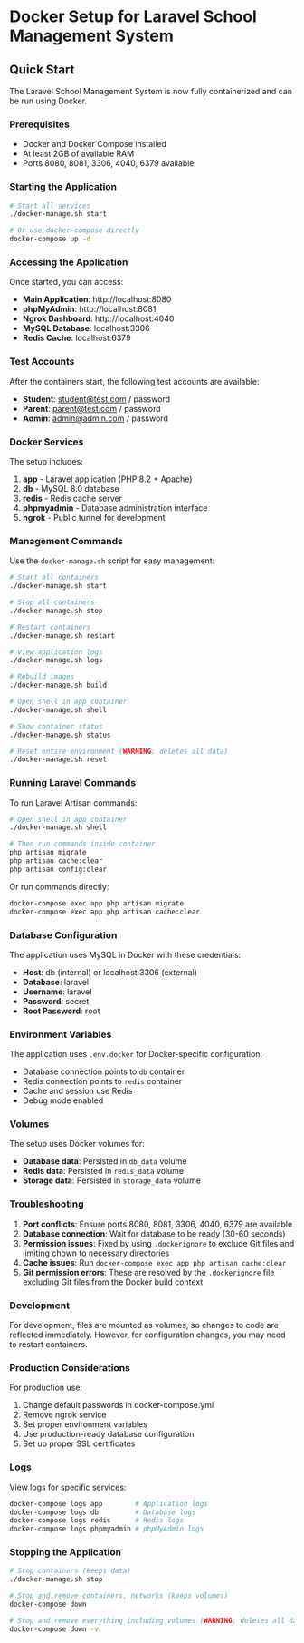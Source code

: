 # Docker Setup for Laravel School Management System

## Quick Start

The Laravel School Management System is now fully containerized and can be run using Docker.

### Prerequisites

- Docker and Docker Compose installed
- At least 2GB of available RAM
- Ports 8080, 8081, 3306, 4040, 6379 available

### Starting the Application

```bash
# Start all services
./docker-manage.sh start

# Or use docker-compose directly
docker-compose up -d
```

### Accessing the Application

Once started, you can access:

- **Main Application**: http://localhost:8080
- **phpMyAdmin**: http://localhost:8081
- **Ngrok Dashboard**: http://localhost:4040
- **MySQL Database**: localhost:3306
- **Redis Cache**: localhost:6379

### Test Accounts

After the containers start, the following test accounts are available:

- **Student**: student@test.com / password
- **Parent**: parent@test.com / password
- **Admin**: admin@admin.com / password

### Docker Services

The setup includes:

1. **app** - Laravel application (PHP 8.2 + Apache)
2. **db** - MySQL 8.0 database
3. **redis** - Redis cache server
4. **phpmyadmin** - Database administration interface
5. **ngrok** - Public tunnel for development

### Management Commands

Use the `docker-manage.sh` script for easy management:

```bash
# Start all containers
./docker-manage.sh start

# Stop all containers
./docker-manage.sh stop

# Restart containers
./docker-manage.sh restart

# View application logs
./docker-manage.sh logs

# Rebuild images
./docker-manage.sh build

# Open shell in app container
./docker-manage.sh shell

# Show container status
./docker-manage.sh status

# Reset entire environment (WARNING: deletes all data)
./docker-manage.sh reset
```

### Running Laravel Commands

To run Laravel Artisan commands:

```bash
# Open shell in app container
./docker-manage.sh shell

# Then run commands inside container
php artisan migrate
php artisan cache:clear
php artisan config:clear
```

Or run commands directly:

```bash
docker-compose exec app php artisan migrate
docker-compose exec app php artisan cache:clear
```

### Database Configuration

The application uses MySQL in Docker with these credentials:
- **Host**: db (internal) or localhost:3306 (external)
- **Database**: laravel
- **Username**: laravel
- **Password**: secret
- **Root Password**: root

### Environment Variables

The application uses `.env.docker` for Docker-specific configuration:
- Database connection points to `db` container
- Redis connection points to `redis` container
- Cache and session use Redis
- Debug mode enabled

### Volumes

The setup uses Docker volumes for:
- **Database data**: Persisted in `db_data` volume
- **Redis data**: Persisted in `redis_data` volume
- **Storage data**: Persisted in `storage_data` volume

### Troubleshooting

1. **Port conflicts**: Ensure ports 8080, 8081, 3306, 4040, 6379 are available
2. **Database connection**: Wait for database to be ready (30-60 seconds)
3. **Permission issues**: Fixed by using `.dockerignore` to exclude Git files and limiting chown to necessary directories
4. **Cache issues**: Run `docker-compose exec app php artisan cache:clear`
5. **Git permission errors**: These are resolved by the `.dockerignore` file excluding Git files from the Docker build context

### Development

For development, files are mounted as volumes, so changes to code are reflected immediately. However, for configuration changes, you may need to restart containers.

### Production Considerations

For production use:
1. Change default passwords in docker-compose.yml
2. Remove ngrok service
3. Set proper environment variables
4. Use production-ready database configuration
5. Set up proper SSL certificates

### Logs

View logs for specific services:

```bash
docker-compose logs app        # Application logs
docker-compose logs db         # Database logs
docker-compose logs redis      # Redis logs
docker-compose logs phpmyadmin # phpMyAdmin logs
```

### Stopping the Application

```bash
# Stop containers (keeps data)
./docker-manage.sh stop

# Stop and remove containers, networks (keeps volumes)
docker-compose down

# Stop and remove everything including volumes (WARNING: deletes all data)
docker-compose down -v
```
